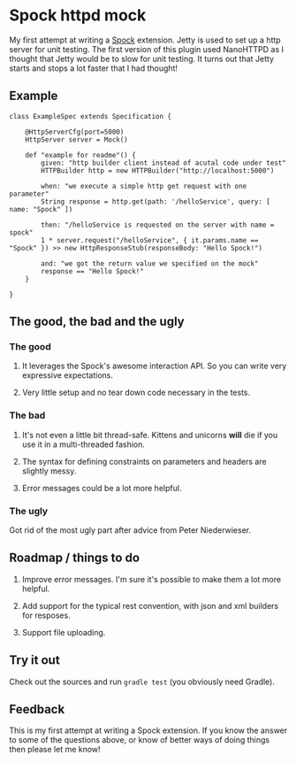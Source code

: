 Spock httpd mock
================

My first attempt at writing a [Spock](http://www.spockframework.org/) extension. Jetty is used to set up a http server for unit testing. The first version of this plugin used NanoHTTPD as I thought that Jetty would be to slow for unit testing. It turns out that Jetty starts and stops a lot faster that I had thought! 

Example
-------

    class ExampleSpec extends Specification {

        @HttpServerCfg(port=5000)
        HttpServer server = Mock()

        def "example for readme"() {
            given: "http builder client instead of acutal code under test"
            HTTPBuilder http = new HTTPBuilder("http://localhost:5000")

            when: "we execute a simple http get request with one parameter"
            String response = http.get(path: '/helloService', query: [ name: "Spock" ])

            then: "/helloService is requested on the server with name = spock"
            1 * server.request("/helloService", { it.params.name == "Spock" }) >> new HttpResponseStub(responseBody: "Hello Spock!")

            and: "we got the return value we specified on the mock"
            response == "Hello Spock!"
        }
        
    }

    
The good, the bad and the ugly
------------------------------

### The good

1. It leverages the Spock's awesome interaction API. So you can write very expressive expectations. 

2. Very little setup and no tear down code necessary in the tests. 

### The bad

1. It's not even a little bit thread-safe. Kittens and unicorns **will** die if you use it in a multi-threaded fashion.

2. The syntax for defining constraints on parameters and headers are slightly messy.

3. Error messages could be a lot more helpful. 

### The ugly

Got rid of the most ugly part after advice from Peter Niederwieser. 


Roadmap / things to do 
-----------------------

1. Improve error messages. I'm sure it's possible to make them a lot more helpful. 
 
2. Add support for the typical rest convention, with json and xml builders for resposes. 

3. Support file uploading. 
 
Try it out
----------

Check out the sources and run `gradle test` (you obviously need Gradle). 

Feedback
---------------

This is my first attempt at writing a Spock extension. If you know the answer to some of the questions above, or know of better ways of doing things then please let me know! 
